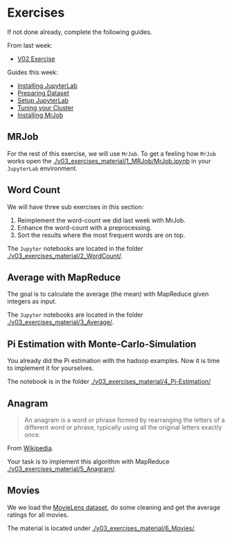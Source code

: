 # Exercises

If not done already, complete the following guides.

From last week:

- [V02 Exercise](../0V2/v02_exercises.md)

Guides this week:

- [Installing JupyterLab](../V03/install_jupyterlab.md)
- [Preparing Dataset](./preparing_dataset.md)
- [Setup JupyterLab](./jupyter_lab.md)
- [Tuning your Cluster](./tuning_yarn.md)
- [Installing MrJob](./install_mrjob.md)

## MRJob

For the rest of this exercise, we will use `MrJob`. To get a feeling how `MrJob` works open the [./v03_exercises_material/1_MRJob/MrJob.ipynb](./v03_exercises_material/1_MRJob/MrJob.ipynb) in your `JupyterLab` environment.

## Word Count

We will have three sub exercises in this section:

1. Reimplement the word-count we did last week with MrJob.
2. Enhance the word-count with a preprocessing.
3. Sort the results where the most frequent words are on top.

The `Jupyter` notebooks are located in the folder [./v03_exercises_material/2_WordCount/](./v03_exercises_material/2_WordCount/).

## Average with MapReduce

The goal is to calculate the average (the mean) with MapReduce given integers as input.

The `Jupyter` notebooks are located in the folder [./v03_exercises_material/3_Average/](./v03_exercises_material/3_Average/).

## Pi Estimation with Monte-Carlo-Simulation

You already did the Pi estimation with the hadoop examples. Now it is time to implement it for yourselves.

The notebook is in the folder [./v03_exercises_material/4_Pi-Estimation/](./v03_exercises_material/4_Pi-Estimation/)

## Anagram

> An anagram is a word or phrase formed by rearranging the letters of a different word or phrase, typically using all the original letters exactly once.

From [Wikipedia](https://en.wikipedia.org/wiki/Anagram).

Your task is to implement this algorithm with MapReduce [./v03_exercises_material/5_Anagram/](./v03_exercises_material/5_Anagram/).

## Movies

We we load the [MovieLens dataset](https://grouplens.org/datasets/movielens/), do some cleaning and get the average ratings for all movies.

The material is located under [./v03_exercises_material/6_Movies/](./v03_exercises_material/6_Movies/).
